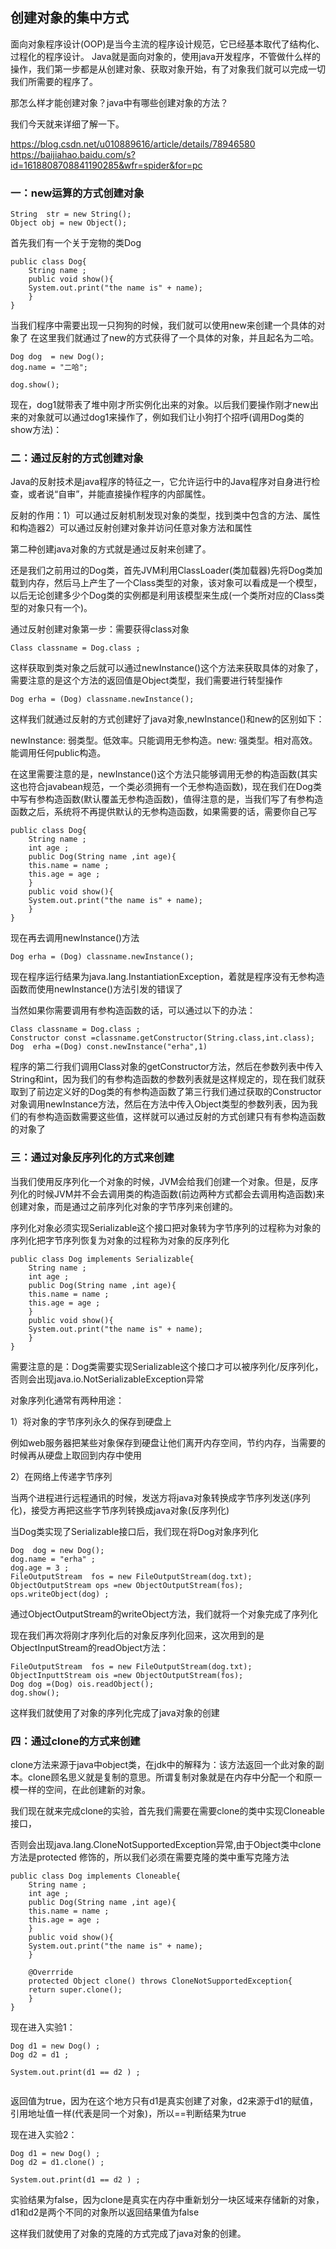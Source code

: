 ## 创建对象的集中方式
面向对象程序设计(OOP)是当今主流的程序设计规范，它已经基本取代了结构化、过程化的程序设计。
Java就是面向对象的，使用java开发程序，不管做什么样的操作，我们第一步都是从创建对象、获取对象开始，有了对象我们就可以完成一切我们所需要的程序了。

那怎么样才能创建对象？java中有哪些创建对象的方法？

我们今天就来详细了解一下。

https://blog.csdn.net/u010889616/article/details/78946580
https://baijiahao.baidu.com/s?id=1618808708841190285&wfr=spider&for=pc

### 一：new运算的方式创建对象

```
String  str = new String();
Object obj = new Object();
```

首先我们有一个关于宠物的类Dog

```
public class Dog{
    String name ;
    public void show(){
    System.out.print("the name is" + name);
    }
}

```

当我们程序中需要出现一只狗狗的时候，我们就可以使用new来创建一个具体的对象了
在这里我们就通过了new的方式获得了一个具体的对象，并且起名为二哈。
```
Dog dog  = new Dog();
dog.name = "二哈";

dog.show();

```
现在，dog1就带表了堆中刚才所实例化出来的对象。以后我们要操作刚才new出来的对象就可以通过dog1来操作了，例如我们让小狗打个招呼(调用Dog类的show方法)：


### 二：通过反射的方式创建对象


Java的反射技术是java程序的特征之一，它允许运行中的Java程序对自身进行检查，或者说“自审”，并能直接操作程序的内部属性。

反射的作用：1）可以通过反射机制发现对象的类型，找到类中包含的方法、属性和构造器2）可以通过反射创建对象并访问任意对象方法和属性

第二种创建java对象的方式就是通过反射来创建了。

还是我们之前用过的Dog类，首先JVM利用ClassLoader(类加载器)先将Dog类加载到内存，然后马上产生了一个Class类型的对象，该对象可以看成是一个模型，以后无论创建多少个Dog类的实例都是利用该模型来生成(一个类所对应的Class类型的对象只有一个)。

通过反射创建对象第一步：需要获得class对象
```
Class classname = Dog.class ;

```


这样获取到类对象之后就可以通过newInstance()这个方法来获取具体的对象了，需要注意的是这个方法的返回值是Object类型，我们需要进行转型操作

```
Dog erha = (Dog) classname.newInstance();

```
这样我们就通过反射的方式创建好了java对象,newInstance()和new的区别如下：


newInstance: 弱类型。低效率。只能调用无参构造。new: 强类型。相对高效。能调用任何public构造。

在这里需要注意的是，newInstance()这个方法只能够调用无参的构造函数(其实这也符合javabean规范，一个类必须拥有一个无参构造函数)，现在我们在Dog类中写有参构造函数(默认覆盖无参构造函数)，值得注意的是，当我们写了有参构造函数之后，系统将不再提供默认的无参构造函数，如果需要的话，需要你自己写

```
public class Dog{
    String name ;
    int age ; 
    public Dog(String name ,int age){
    this.name = name ;
    this.age = age ;
    }
    public void show(){
    System.out.print("the name is" + name);
    }
}

```

现在再去调用newInstance()方法
```
Dog erha = (Dog) classname.newInstance();

```

现在程序运行结果为java.lang.InstantiationException，着就是程序没有无参构造函数而使用newInstance()方法引发的错误了


当然如果你需要调用有参构造函数的话，可以通过以下的办法：

```
Class classname = Dog.class ;
Constructor const =classname.getConstructor(String.class,int.class);
Dog  erha =(Dog) const.newInstance("erha",1)

```

程序的第二行我们调用Class对象的getConstructor方法，然后在参数列表中传入String和int，因为我们的有参构造函数的参数列表就是这样规定的，现在我们就获取到了前边定义好的Dog类的有参构造函数了第三行我们通过获取的Constructor对象调用newInstance方法，然后在方法中传入Object类型的参数列表，因为我们的有参构造函数需要这些值，这样就可以通过反射的方式创建只有有参构造函数的对象了


### 三：通过对象反序列化的方式来创建


当我们使用反序列化一个对象的时候，JVM会给我们创建一个对象。但是，反序列化的时候JVM并不会去调用类的构造函数(前边两种方式都会去调用构造函数)来创建对象，而是通过之前序列化对象的字节序列来创建的。

序列化对象必须实现Serializable这个接口把对象转为字节序列的过程称为对象的序列化把字节序列恢复为对象的过程称为对象的反序列化

```
public class Dog implements Serializable{
    String name ;
    int age ; 
    public Dog(String name ,int age){
    this.name = name ;
    this.age = age ;
    }
    public void show(){
    System.out.print("the name is" + name);
    }
}

```

需要注意的是：Dog类需要实现Serializable这个接口才可以被序列化/反序列化，否则会出现java.io.NotSerializableException异常

对象序列化通常有两种用途：

1）将对象的字节序列永久的保存到硬盘上

例如web服务器把某些对象保存到硬盘让他们离开内存空间，节约内存，当需要的时候再从硬盘上取回到内存中使用

2）在网络上传递字节序列

当两个进程进行远程通讯的时候，发送方将java对象转换成字节序列发送(序列化)，接受方再把这些字节序列转换成java对象(反序列化)

当Dog类实现了Serializable接口后，我们现在将Dog对象序列化

```
Dog  dog = new Dog(); 
dog.name = "erha" ; 
dog.age = 3 ;  
FileOutputStream  fos = new FileOutputStream(dog.txt);
ObjectOutputStream ops =new ObjectOutputStream(fos); 
ops.writeObject(dog) ;

```
通过ObjectOutputStream的writeObject方法，我们就将一个对象完成了序列化

现在我们再次将刚才序列化后的对象反序列化回来，这次用到的是ObjectInputStream的readObject方法：

```
FileOutputStream  fos = new FileOutputStream(dog.txt);
ObjectInputtStream ois =new ObjectOutputStream(fos); 
Dog dog =(Dog) ois.readObject();
dog.show();

```
这样我们就使用了对象的序列化完成了java对象的创建


### 四：通过clone的方式来创建


clone方法来源于java中object类，在jdk中的解释为：该方法返回一个此对象的副本。clone顾名思义就是复制的意思。所谓复制对象就是在内存中分配一个和原一模一样的空间，在此创建新的对象。

我们现在就来完成clone的实验，首先我们需要在需要clone的类中实现Cloneable接口，

否则会出现java.lang.CloneNotSupportedException异常,由于Object类中clone方法是protected 修饰的，所以我们必须在需要克隆的类中重写克隆方法

```
public class Dog implements Cloneable{
    String name ;
    int age ; 
    public Dog(String name ,int age){
    this.name = name ;
    this.age = age ;
    }
    public void show(){
    System.out.print("the name is" + name);
    }
    
    @Overrride
    protected Object clone() throws CloneNotSupportedException{
    return super.clone();
    }
}

```

现在进入实验1：

```
Dog d1 = new Dog() ;
Dog d2 = d1 ;

System.out.print(d1 == d2 ) ;


```



返回值为true，因为在这个地方只有d1是真实创建了对象，d2来源于d1的赋值，引用地址值一样(代表是同一个对象)，所以==判断结果为true



现在进入实验2：


```
Dog d1 = new Dog() ;
Dog d2 = d1.clone() ;

System.out.print(d1 == d2 ) ;

```


实验结果为false，因为clone是真实在内存中重新划分一块区域来存储新的对象，d1和d2是两个不同的对象所以返回结果值为false


这样我们就使用了对象的克隆的方式完成了java对象的创建。